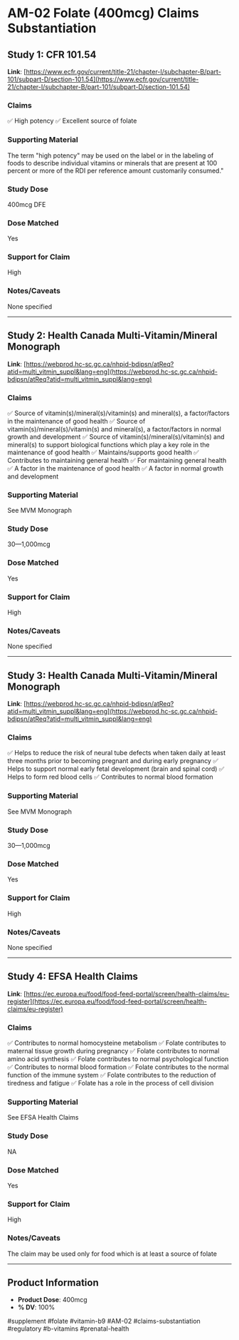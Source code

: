 # AM-02 Folate (400mcg) Claims Substantiation

## Study 1: CFR 101.54
**Link**: [https://www.ecfr.gov/current/title-21/chapter-I/subchapter-B/part-101/subpart-D/section-101.54](https://www.ecfr.gov/current/title-21/chapter-I/subchapter-B/part-101/subpart-D/section-101.54)

### Claims
✅ High potency
✅ Excellent source of folate

### Supporting Material
The term "high potency" may be used on the label or in the labeling of foods to describe individual vitamins or minerals that are present at 100 percent or more of the RDI per reference amount customarily consumed."

### Study Dose
400mcg DFE

### Dose Matched
Yes

### Support for Claim
High

### Notes/Caveats
None specified

---

## Study 2: Health Canada Multi-Vitamin/Mineral Monograph
**Link**: [https://webprod.hc-sc.gc.ca/nhpid-bdipsn/atReq?atid=multi_vitmin_suppl&lang=eng](https://webprod.hc-sc.gc.ca/nhpid-bdipsn/atReq?atid=multi_vitmin_suppl&lang=eng)

### Claims
✅ Source of vitamin(s)/mineral(s)/vitamin(s) and mineral(s), a factor/factors in the maintenance of good health
✅ Source of vitamin(s)/mineral(s)/vitamin(s) and mineral(s), a factor/factors in normal growth and development
✅ Source of vitamin(s)/mineral(s)/vitamin(s) and mineral(s) to support biological functions which play a key role in the maintenance of good health
✅ Maintains/supports good health
✅ Contributes to maintaining general health
✅ For maintaining general health
✅ A factor in the maintenance of good health
✅ A factor in normal growth and development

### Supporting Material
See MVM Monograph

### Study Dose
30—1,000mcg

### Dose Matched
Yes

### Support for Claim
High

### Notes/Caveats
None specified

---

## Study 3: Health Canada Multi-Vitamin/Mineral Monograph
**Link**: [https://webprod.hc-sc.gc.ca/nhpid-bdipsn/atReq?atid=multi_vitmin_suppl&lang=eng](https://webprod.hc-sc.gc.ca/nhpid-bdipsn/atReq?atid=multi_vitmin_suppl&lang=eng)

### Claims
✅ Helps to reduce the risk of neural tube defects when taken daily at least three months prior to becoming pregnant and during early pregnancy
✅ Helps to support normal early fetal development (brain and spinal cord)
✅ Helps to form red blood cells
✅ Contributes to normal blood formation

### Supporting Material
See MVM Monograph

### Study Dose
30—1,000mcg

### Dose Matched
Yes

### Support for Claim
High

### Notes/Caveats
None specified

---

## Study 4: EFSA Health Claims
**Link**: [https://ec.europa.eu/food/food-feed-portal/screen/health-claims/eu-register](https://ec.europa.eu/food/food-feed-portal/screen/health-claims/eu-register)

### Claims
✅ Contributes to normal homocysteine metabolism
✅ Folate contributes to maternal tissue growth during pregnancy
✅ Folate contributes to normal amino acid synthesis
✅ Folate contributes to normal psychological function
✅ Contributes to normal blood formation
✅ Folate contributes to the normal function of the immune system
✅ Folate contributes to the reduction of tiredness and fatigue
✅ Folate has a role in the process of cell division

### Supporting Material
See EFSA Health Claims

### Study Dose
NA

### Dose Matched
Yes

### Support for Claim
High

### Notes/Caveats
The claim may be used only for food which is at least a source of folate

---

## Product Information
- **Product Dose**: 400mcg
- **% DV**: 100%

#supplement #folate #vitamin-b9 #AM-02 #claims-substantiation #regulatory #b-vitamins #prenatal-health